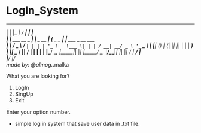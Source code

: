 # LogIn_System

  _                 _____          _____           _                 
 | |               |_   _|        / ____|         | |                
 | |     ___   __ _  | |  _ __   | (___  _   _ ___| |_ ___ _ __ ___  
 | |    / _ \ / _` | | | | '_ \   \___ \| | | / __| __/ _ \ '_ ` _ \ 
 | |___| (_) | (_| |_| |_| | | |  ____) | |_| \__ \ ||  __/ | | | | |
 |______\___/ \__, |_____|_| |_| |_____/ \__, |___/\__\___|_| |_| |_|
               __/ |                      __/ |                      
              |___/                      |___/  
                                               made by: @almog._.malka



 What you are looking for?
 1. LogIn  
 2. SingUp
 3. Exit

 Enter your option number.


- simple log in system that save user data in .txt file.
